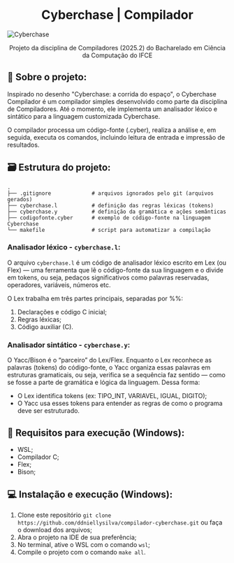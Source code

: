 <h1 align="center">Cyberchase | Compilador</h1>

<img align='center' src="https://www.90sdvds.com/images/Cyberchase.png" alt="Cyberchase">


<p align="center">Projeto da disciplina de Compiladores (2025.2) do Bacharelado em Ciência da Computação do IFCE</p>

## 💾 Sobre o projeto:

Inspirado no desenho "Cyberchase: a corrida do espaço", o Cyberchase Compilador é um compilador simples desenvolvido como parte da disciplina de Compiladores. Até o momento, ele implementa um analisador léxico e sintático para a linguagem customizada Cyberchase.

O compilador processa um código-fonte (.cyber), realiza a análise e, em seguida, executa os comandos, incluindo leitura de entrada e impressão de resultados.

## 🗃️ Estrutura do projeto:

```
.
├── .gitignore             # arquivos ignorados pelo git (arquivos gerados)
├── cyberchase.l           # definição das regras léxicas (tokens)
├── cyberchase.y           # definição da gramática e ações semânticas
├── codigofonte.cyber      # exemplo de código-fonte na linguagem Cyberchase
└── makefile               # script para automatizar a compilação
```

### Analisador léxico - ```cyberchase.l```:

O arquivo ```cyberchase.l``` é um código de analisador léxico escrito em Lex (ou Flex) — uma ferramenta que lê o código-fonte da sua linguagem e o divide em tokens, ou seja, pedaços significativos como palavras reservadas, operadores, variáveis, números etc.

O Lex trabalha em três partes principais, separadas por %%:

1. Declarações e código C inicial;
2. Regras léxicas;
3. Código auxiliar (C).

### Analisador sintático - ```cyberchase.y```:

O Yacc/Bison é o “parceiro” do Lex/Flex. Enquanto o Lex reconhece as palavras (tokens) do código-fonte, o Yacc organiza essas palavras em estruturas gramaticais, ou seja, verifica se a sequência faz sentido — como se fosse a parte de gramática e lógica da linguagem. Dessa forma:

* O Lex identifica tokens (ex: TIPO_INT, VARIAVEL, IGUAL, DIGITO);
* O Yacc usa esses tokens para entender as regras de como o programa deve ser estruturado.

## 💽 Requisitos para execução (Windows):

* WSL;
* Compilador C;
* Flex;
* Bison;

## 💻 Instalação e execução (Windows):

1. Clone este repositório ```git clone https://github.com/ddniellysilva/compilador-cyberchase.git``` ou faça o download dos arquivos;
2. Abra o projeto na IDE de sua preferência;
3. No terminal, ative o WSL com o comando ```wsl```;
4. Compile o projeto com o comando ```make all```.